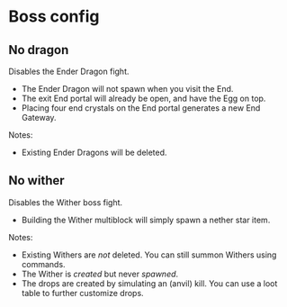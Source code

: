 # Boss config

## No dragon

Disables the Ender Dragon fight.

* The Ender Dragon will not spawn when you visit the End.
* The exit End portal will already be open, and have the Egg on top.
* Placing four end crystals on the End portal generates a new End Gateway.

Notes:

* Existing Ender Dragons will be deleted.

## No wither

Disables the Wither boss fight.

* Building the Wither multiblock will simply spawn a nether star item.

Notes:

* Existing Withers are *not* deleted. You can still summon Withers using commands.
* The Wither is *created* but never *spawned*.
* The drops are created by simulating an (anvil) kill. You can use a loot table to further customize drops.